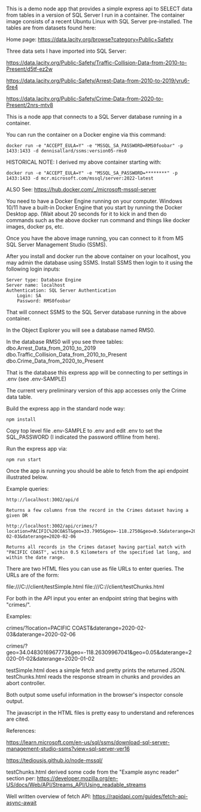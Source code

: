 This is a demo node app that provides a simple express api to SELECT data from tables in a version of SQL Server I run in a container.  The container image consists of a recent Ubuntu Linux with SQL Server pre-installed.  The tables are from datasets found here:


Home page: https://data.lacity.org/browse?category=Public+Safety

Three data sets I have imported into SQL Server:

https://data.lacity.org/Public-Safety/Traffic-Collision-Data-from-2010-to-Present/d5tf-ez2w

https://data.lacity.org/Public-Safety/Arrest-Data-from-2010-to-2019/yru6-6re4

https://data.lacity.org/Public-Safety/Crime-Data-from-2020-to-Present/2nrs-mtv8


This is a node app that connects to a SQL Server database running in a container.

You can run the container on a Docker engine via this command:


```
docker run -e "ACCEPT_EULA=Y" -e "MSSQL_SA_PASSWORD=RMS0foobar" -p 1433:1433 -d dennisallard/ssms:version05-rms0
```

HISTORICAL NOTE:
I derived my above container starting with:
```
docker run -e "ACCEPT_EULA=Y" -e "MSSQL_SA_PASSWORD=********" -p 1433:1433 -d mcr.microsoft.com/mssql/server:2022-latest
```
ALSO See:
https://hub.docker.com/_/microsoft-mssql-server


You need to have a Docker Engine running on your computer.  Windows 10/11 have a built-in Docker Engine that you start by running the Docker Desktop app.  (Wait about 20 seconds for it to kick in and then do commands such as  the above docker run command and things like docker images, docker ps, etc.

Once you have the above image running, you can connect to it from MS SQL Server Management Studio (SSMS).

After you install and docker run the above container on your localhost, you may admin the database using SSMS. Install SSMS then login to it using the following login inputs:

    Server type: Database Engine
    Server name: localhost
    Authentication: SQL Server Authentication
        Login: SA
        Password: RMS0foobar

That will connect SSMS to the SQL Server database running in the above container.

In the Object Explorer you will see a database named RMS0.

In the database RMS0 will you see three tables:
    dbo.Arrest_Data_from_2010_to_2019
    dbo.Traffic_Collision_Data_from_2010_to_Present
    dbo.Crime_Data_from_2020_to_Present


That is the database this express app will be connecting to per settings in .env (see .env-SAMPLE)

The current very preliminary version of this app accesses only the Crime data table.

Build the express app in the standard node way:

    npm install

Copy top level file .env-SAMPLE to .env and edit .env to set the SQL_PASSWORD (I indicated the password offlline from here).

Run the express app via:

    npm run start


Once the app is running you should be able to fetch from the api endpoint illustrated below.

Example queries:

```
http://localhost:3002/api/d
```

    Returns a few columns from the record in the Crimes dataset having a given DR

```
http://localhost:3002/api/crimes/?location=PACIFIC%20COAST&geo=33.7905&geo=-118.2750&geo=0.5&daterange=2020-02-03&daterange=2020-02-06
```

    Returns all records in the Crimes dataset having partial match with "PACIFIC COAST", within 0.5 Kilometers of the specified lat long, and within the date range.



There are two HTML files you can use as file URLs to enter queries.  The URLs are of the form:

file:///C:/<PATH TO THIS REPO>/client/testSimple.html
file:///C:/<PATH TO THIS REPO>/client/testChunks.html

For both in the API input you enter an endpoint string that begins with "crimes/".

Examples:

crimes/?location=PACIFIC COAST&daterange=2020-02-03&daterange=2020-02-06

crimes/?geo=34.0483016967773&geo=-118.26309967041&geo=0.05&daterange=2020-01-02&daterange=2020-01-02

testSimple.html does a simple fetch and pretty prints the returned JSON.
testChunks.html reads the response stream in chunks and provides an abort controller.

Both output some useful information in the browser's inspector console output.

The javascript in the HTML files is pretty easy to understand and references are cited.


References:

https://learn.microsoft.com/en-us/sql/ssms/download-sql-server-management-studio-ssms?view=sql-server-ver16

https://tediousjs.github.io/node-mssql/


testChunks.html derived some code from the "Example async reader" section per:
https://developer.mozilla.org/en-US/docs/Web/API/Streams_API/Using_readable_streams


Well written overview of fetch API:
https://rapidapi.com/guides/fetch-api-async-await